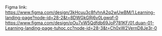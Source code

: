 Figma link: https://www.figma.com/design/3kHcuu3c8fvhnA2q2wUwBM/1.Learning-landing-page?node-id=28-2&t=8DWGkGRj6v0Lgwqf-0
https://www.figma.com/design/pOu7xW5Qdfdb69JoP781KF/01.duan-01-Learning-landing-page-tuhoc.cc?node-id=28-3&t=Ch0xW2VernD8Je3r-0
